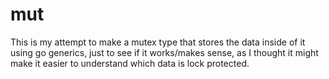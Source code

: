 # mut

This is my attempt to make a mutex type that stores the data inside of it using go generics,
just to see if it works/makes sense, as I thought it might make it easier to understand
which data is lock protected.
